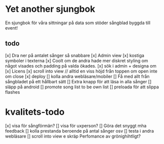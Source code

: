 # Yet another sjungbok

En sjungbok för våra sittningar på data som stöder sångblad byggda till event!

## todo

[x] Dra ner på antalet sånger så snabbare
[x] Admin view
[x] kostiga symboler i texterna
[x] Coolt om de andra hade mer diskret styling om något visades och padding på valda ökades.
[x] sök i admin + designa om
[x] Licens
[x] scroll into view // alltid en viss höjd från toppen om open inte om close
[x] deploy
[] kolla andra webläsare/mobiler
[] Få med allt från sångbladet på ett hållbart sätt
[] Extra knapp för att läsa in alla sånger
[] släpp på android
[] promote song list to be own list
[] preloada för att slippa flashes

# kvalitets-todo

[x] visa för sångförmän?
[] visa för uxperson?
[] Göra det snyggt mha feedback
[] kolla prestanda beroende på antal sånger osv
[] testa i andra webläsare
[] scroll into view e skräp
Perfomance av grönighihtligt?
